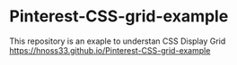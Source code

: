# Pinterest-CSS-grid-example
 This repository is an exaple to understan CSS Display Grid
https://hnoss33.github.io/Pinterest-CSS-grid-example
